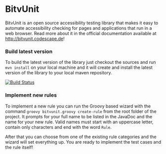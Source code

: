 BitvUnit
========

BitvUnit is an open source accessibility testing library that makes it easy to automate accessibility checking for pages and applications that run in a web browser. Read more about it in the official documentation available at http://bitvunit.codescape.de!

### Build latest version

To build the latest version of the library just checkout the sources and run `mvn install` on your local machine and it will create and install the latest version of the library to your local maven repository.

[![Build Status](https://travis-ci.org/codescape/bitvunit.png)](https://travis-ci.org/codescape/bitvunit)

### Implement new rules

To implement a new rule you can run the Groovy based wizard with the command `groovy bitvunit.groovy create-rule` from the root folder of the project. It prompts for your full name to be listed in the JavaDoc and the name for your new rule. Valid names must start with an uppercase letter, contain only characters and end with the word `Rule`.

After that you can choose from one of the existing rule categories and the wizard will set everything up. You are ready to implement the test cases and the rule itself!
